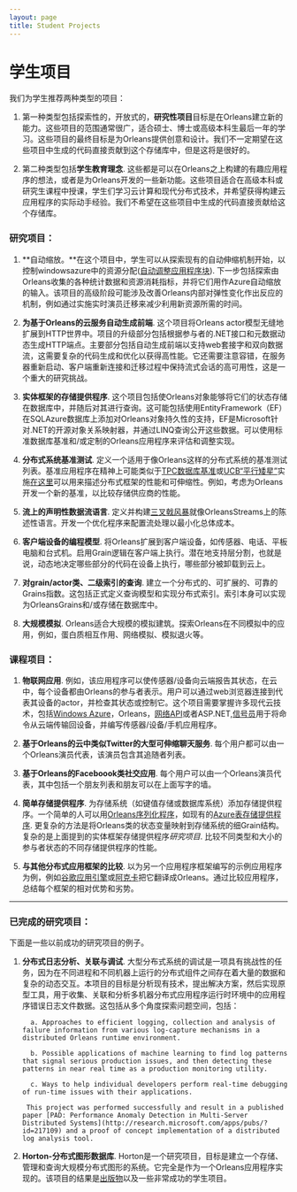 ```yaml
---
layout: page
title: Student Projects
---
```


# 学生项目

我们为学生推荐两种类型的项目：

1.  第一种类型包括探索性的，开放式的，**研究性项目**目标是在Orleans建立新的能力。这些项目的范围通常很广，适合硕士、博士或高级本科生最后一年的学习。这些项目的最终目标是为Orleans提供创意和设计。我们不一定期望在这些项目中生成的代码直接贡献到这个存储库中，但是这将是很好的。

2.  第二种类型包括**学生教育理念**. 这些都是可以在Orleans之上构建的有趣应用程序的想法，或者是为Orleans开发的一些新功能。这些项目适合在高级本科或研究生课程中授课，学生们学习云计算和现代分布式技术，并希望获得构建云应用程序的实际动手经验。我们不希望在这些项目中生成的代码直接贡献给这个存储库。

### 研究项目：

1.  **自动缩放。**在这个项目中，学生可以从探索现有的自动伸缩机制开始，以控制windowsazure中的资源分配([自动调整应用程序块](http://azure.microsoft.com/en-us/documentation/articles/cloud-services-dotnet-autoscaling-application-block/)). 下一步包括探索由Orleans收集的各种统计数据和资源消耗指标，并将它们用作Azure自动缩放的输入。该项目的高级阶段可能涉及改善Orleans内部对弹性变化作出反应的机制，例如通过实施实时演员迁移来减少利用新资源所需的时间。

2.  **为基于Orleans的云服务自动生成前端**. 这个项目将Orleans actor模型无缝地扩展到HTTP世界中。项目的升级部分包括根据参与者的.NET接口和元数据动态生成HTTP端点。主要部分包括自动生成前端以支持web套接字和双向数据流，这需要复杂的代码生成和优化以获得高性能。它还需要注意容错，在服务器重新启动、客户端重新连接和迁移过程中保持流式会话的高可用性，这是一个重大的研究挑战。

3.  **实体框架的存储提供程序**. 这个项目包括使Orleans对象能够将它们的状态存储在数据库中，并随后对其进行查询。这可能包括使用EntityFramework（EF）在SQLAzure数据库上添加对Orleans对象持久性的支持，EF是Microsoft针对.NET的开源对象关系映射器，并通过LINQ查询公开这些数据。可以使用标准数据库基准和/或定制的Orleans应用程序来评估和调整实现。

4.  **分布式系统基准测试**. 定义一个适用于像Orleans这样的分布式系统的基准测试列表。基准应用程序在精神上可能类似于[TPC数据库基准](http://www.tpc.org/information/benchmarks.asp)或[UCB“平行矮星”](https://paralleldwarfs.codeplex.com/)实施[在这里](http://view.eecs.berkeley.edu/wiki/Dwarfs)可以用来描述分布式框架的性能和可伸缩性。例如，考虑为Orleans开发一个新的基准，以比较存储供应商的性能。

5.  **流上的声明性数据流语言**. 定义并构建[三叉戟风暴](https://storm.apache.org/documentation/Trident-tutorial.html)就像OrleansStreams上的陈述性语言。开发一个优化程序来配置流处理以最小化总体成本。

6.  **客户端设备的编程模型**. 将Orleans扩展到客户端设备，如传感器、电话、平板电脑和台式机。启用Grain逻辑在客户端上执行。潜在地支持层分割，也就是说，动态地决定哪些部分的代码在设备上执行，哪些部分被卸载到云上。

7.  **对grain/actor类、二级索引的查询**. 建立一个分布式的、可扩展的、可靠的Grains指数。这包括正式定义查询模型和实现分布式索引。索引本身可以实现为OrleansGrains和/或存储在数据库中。

8.  **大规模模拟**. Orleans适合大规模的模拟建筑。探索Orleans在不同模拟中的应用，例如，蛋白质相互作用、网络模拟、模拟退火等。

### 课程项目：

1.  **物联网应用**. 例如，该应用程序可以使传感器/设备向云端报告其状态，在云中，每个设备都由Orleans的参与者表示。用户可以通过web浏览器连接到代表其设备的actor，并检查其状态或控制它。这个项目需要掌握许多现代云技术，包括[Windows Azure](http://azure.microsoft.com/)，Orleans，[网络API](http://www.asp.net/web-api)或者ASP.NET,[信号员](http://signalr.net/)用于将命令从云端传输回设备，并编写传感器/设备/手机应用程序。

2.  **基于Orleans的云中类似Twitter的大型可伸缩聊天服务**. 每个用户都可以由一个Orleans演员代表，该演员包含其追随者列表。

3.  **基于Orleans的Faceboook类社交应用**. 每个用户可以由一个Orleans演员代表，其中包括一个朋友列表和朋友可以在上面写字的墙。

4.  **简单存储提供程序**. 为存储系统（如键值存储或数据库系统）添加存储提供程序。一个简单的人可以用[Orleans序列化程序](https://github.com/dotnet/orleans/tree/master/src/Orleans/Serialization)，如现有的[Azure表存储提供程序](https://github.com/dotnet/orleans/blob/master/src/OrleansProviders/Storage/AzureTableStorage.cs). 更复杂的方法是将Orleans类的状态变量映射到存储系统的细Grain结构。复杂的是上面提到的实体框架存储提供程序*研究项目*. 比较不同类型和大小的参与者状态的不同存储提供程序的性能。

5.  **与其他分布式应用框架的比较**. 以为另一个应用程序框架编写的示例应用程序为例，例如[谷歌应用引擎](https://cloud.google.com/appengine/docs)或[阿克卡](http://akka.io/)把它翻译成Orleans。通过比较应用程序，总结每个框架的相对优势和劣势。

* * *

### 已完成的研究项目：

下面是一些以前成功的研究项目的例子。

1.  **分布式日志分析、关联与调试**. 大型分布式系统的调试是一项具有挑战性的任务，因为在不同进程和不同机器上运行的分布式组件之间存在着大量的数据和复杂的动态交互。本项目的目标是分析现有技术，提出解决方案，然后实现原型工具，用于收集、关联和分析多机器分布式应用程序运行时环境中的应用程序错误日志文件数据。这包括从多个角度探索问题空间，包括：

    ```
      a. Approaches to efficient logging, collection and analysis of failure information from various log-capture mechanisms in a distributed Orleans runtime environment.

      b. Possible applications of machine learning to find log patterns that signal serious production issues, and then detecting these patterns in near real time as a production monitoring utility.

      c. Ways to help individual developers perform real-time debugging of run-time issues with their applications.

     This project was performed successfully and result in a published paper [PAD: Performance Anomaly Detection in Multi-Server Distributed Systems](http://research.microsoft.com/apps/pubs/?id=217109) and a proof of concept implementation of a distributed log analysis tool.
    ```

2.  **Horton-分布式图形数据库**. Horton是一个研究项目，目标是建立一个存储、管理和查询大规模分布式图形的系统。它完全是作为一个Orleans应用程序实现的。该项目的结果是[出版物](http://research.microsoft.com/en-us/projects/ldg/)以及一些非常成功的学生项目。
